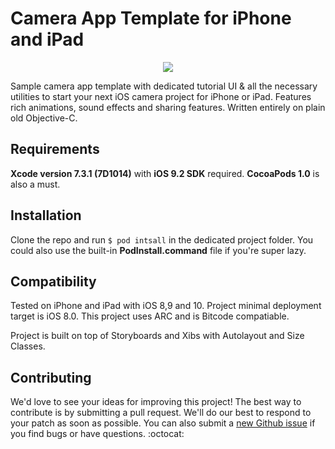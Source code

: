 # Camera App Template for iPhone and iPad

<p align="center">
<a href="http://www.shadeapps.com">
  <img src ="https://cloud.githubusercontent.com/assets/2706049/16354268/11bc80b8-3a9f-11e6-88c3-409af72416be.jpg"/>
</a>
</p>

Sample camera app template with dedicated tutorial UI &amp; all the necessary utilities to start your next iOS camera project for iPhone or iPad. Features rich animations, sound effects and sharing features. Written entirely on plain old Objective-C.

## Requirements

**Xcode version 7.3.1 (7D1014)** with **iOS 9.2 SDK** required.
**CocoaPods 1.0** is also a must.

## Installation

Clone the repo and run ```$ pod intsall``` in the dedicated project folder.
You could also use the built-in **PodInstall.command** file if you're super lazy.

## Compatibility

Tested on iPhone and iPad with iOS 8,9 and 10.
Project minimal deployment target is iOS 8.0.
This project uses ARC and is Bitcode compatiable.

Project is built on top of Storyboards and Xibs with Autolayout and Size Classes.

## Contributing

We'd love to see your ideas for improving this project! The best way to contribute is by submitting a pull request. We'll do our best to respond to your patch as soon as possible. You can also submit a [new Github issue](https://github.com/ShadeApps/camera-app-template/issues/new) if you find bugs or have questions. :octocat:
